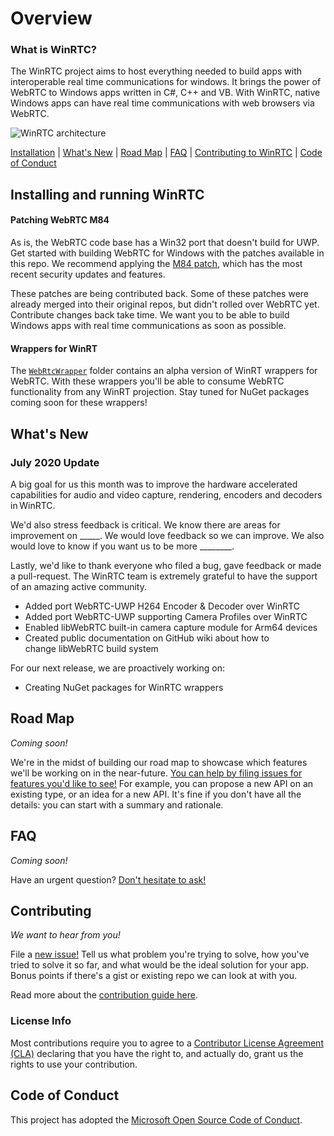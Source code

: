 # Overview

### What is WinRTC? 
The WinRTC project aims to host everything needed to build apps with interoperable real time communications for windows. It brings the power of WebRTC to Windows apps written in C#, C++ and VB. With WinRTC, native Windows apps can have real time communications with web browsers via WebRTC.

<img alt="WinRTC architecture" src="https://raw.githubusercontent.com/microsoft/winrtc/documentation-edits/doc/images/WinRTC_Architecture.png">

[Installation](#installing-and-running-winrtc)   |   [What's New](#whats-new)   |   [Road Map](#road-map)   |   [FAQ](#faq)   |   [Contributing to WinRTC](#contributing)   |   [Code of Conduct](#code-of-conduct)

## Installing and running WinRTC

#### Patching WebRTC M84 

As is, the WebRTC code base has a Win32 port that doesn't build for UWP. Get started with building WebRTC for Windows with the patches available in this repo. We recommend applying the [M84 patch](patches_for_WebRTC_org/m84), which has the most recent security updates and features. 

These patches are being contributed back. Some of these patches were already merged into their original repos, but didn't rolled over WebRTC yet. Contribute changes back take time. We want you to be able to build Windows apps with real time communications as soon as possible. 

#### Wrappers for WinRT

The [`WebRtcWrapper`](https://github.com/microsoft/winrtc/tree/documentation-edits/WebRtcWrapper) folder contains an alpha version of WinRT wrappers for WebRTC. With these wrappers you'll be able to consume WebRTC functionality from any WinRT projection. Stay tuned for NuGet packages coming soon for these wrappers! 

## What's New
### July 2020 Update

A big goal for us this month was to improve the hardware accelerated capabilities for audio and video capture, rendering, encoders and decoders in WinRTC.  

We'd also stress feedback is critical. We know there are areas for improvement on _____. We would love feedback so we can improve. We also would love to know if you want us to be more ________. 

Lastly, we'd like to thank everyone who filed a bug, gave feedback or made a pull-request. The WinRTC team is extremely grateful to have the support of an amazing active community.

- Added port WebRTC-UWP H264 Encoder & Decoder over WinRTC
- Added port WebRTC-UWP supporting Camera Profiles over WinRTC
- Enabled libWebRTC built-in camera capture module for Arm64 devices
- Created public documentation on GitHub wiki about how to change libWebRTC build system 

For our next release, we are proactively working on:
- Creating NuGet packages for WinRTC wrappers

## Road Map

_Coming soon!_

We're in the midst of building our road map to showcase which features we'll be working on in the near-future. [You can help by filing issues for features you'd like to see!](https://github.com/microsoft/winrtc/issues/new?assignees=&labels=&template=feature_request.md&title=) For example, you can propose a new API on an existing type, or an idea for a new API. It's fine if you don't have all the details: you can start with a summary and rationale.

## FAQ

_Coming soon!_

Have an urgent question? [Don't hesitate to ask!](https://github.com/microsoft/winrtc/issues/new/choose)

## Contributing

_We want to hear from you!_

File a [new issue!](https://github.com/microsoft/winrtc/issues/new/choose) Tell us what problem you're
trying to solve, how you've tried to solve it so far, and what would be the ideal solution for your app.  Bonus
points if there's a gist or existing repo we can look at with you.

Read more about the [contribution guide here](CONTRIBUTING.md).

### License Info

 Most contributions require you to agree to a [Contributor License Agreement (CLA)][oss-CLA] declaring that you have the right to, and actually do, grant us the rights to use your contribution.

## Code of Conduct

This project has adopted the [Microsoft Open Source Code of Conduct][oss-conduct-code].

[oss-CLA]: https://cla.opensource.microsoft.com
[oss-conduct-code]: CODE_OF_CONDUCT.md
